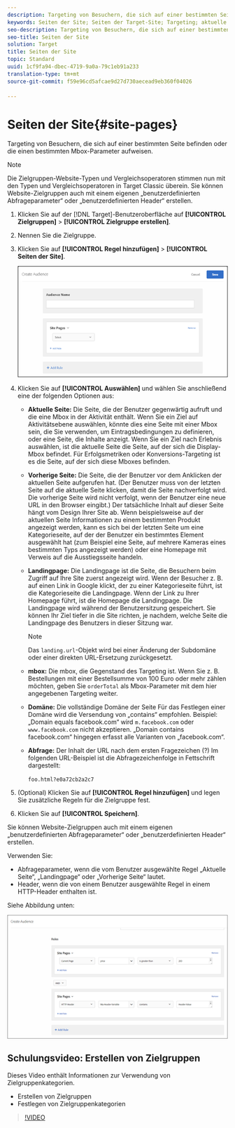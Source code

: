 ```yaml
---
description: Targeting von Besuchern, die sich auf einer bestimmten Seite befinden oder die einen bestimmten Mbox-Parameter aufweisen.
keywords: Seiten der Site; Seiten der Target-Site; Targeting; aktuelle Seite; Targeting der aktuellen Seite; vorherige Seite; Targeting der vorherigen Seite; Zielseite; Targeting-Zielseite; mbox; Ziel-mbox
seo-description: Targeting von Besuchern, die sich auf einer bestimmten Seite befinden oder die einen bestimmten Mbox-Parameter aufweisen.
seo-title: Seiten der Site
solution: Target
title: Seiten der Site
topic: Standard
uuid: 1cf9fa94-dbec-4719-9a0a-79c1eb91a233
translation-type: tm+mt
source-git-commit: f59e96cd5afcae9d27d730aecead9eb360f04026

---
```



# Seiten der Site{#site-pages}

Targeting von Besuchern, die sich auf einer bestimmten Seite befinden oder die einen bestimmten Mbox-Parameter aufweisen.

>[!NOTE]
>
>Die Zielgruppen-Website-Typen und Vergleichsoperatoren stimmen nun mit den Typen und Vergleichsoperatoren in Target Classic überein. Sie können Website-Zielgruppen auch mit einem eigenen „benutzerdefinierten Abfrageparameter“ oder „benutzerdefinierten Header“ erstellen.

1. Klicken Sie auf der [!DNL Target]-Benutzeroberfläche auf **[!UICONTROL Zielgruppen]** &gt; **[!UICONTROL Zielgruppe erstellen]**.
1. Nennen Sie die Zielgruppe.
1. Klicken Sie auf **[!UICONTROL Regel hinzufügen]** &gt; **[!UICONTROL Seiten der Site]**.

   ![](assets/target_site_pages.png)

1. Klicken Sie auf **[!UICONTROL Auswählen]** und wählen Sie anschließend eine der folgenden Optionen aus:

   * **Aktuelle Seite:** Die Seite, die der Benutzer gegenwärtig aufruft und die eine Mbox in der Aktivität enthält. Wenn Sie ein Ziel auf Aktivitätsebene auswählen, könnte dies eine Seite mit einer Mbox sein, die Sie verwenden, um Eintragsbedingungen zu definieren, oder eine Seite, die Inhalte anzeigt. Wenn Sie ein Ziel nach Erlebnis auswählen, ist die aktuelle Seite die Seite, auf der sich die Display-Mbox befindet. Für Erfolgsmetriken oder Konversions-Targeting ist es die Seite, auf der sich diese Mboxes befinden.
   * **Vorherige Seite:** Die Seite, die der Benutzer vor dem Anklicken der aktuellen Seite aufgerufen hat. (Der Benutzer muss von der letzten Seite auf die aktuelle Seite klicken, damit die Seite nachverfolgt wird. Die vorherige Seite wird nicht verfolgt, wenn der Benutzer eine neue URL in den Browser eingibt.) Der tatsächliche Inhalt auf dieser Seite hängt vom Design Ihrer Site ab. Wenn beispielsweise auf der aktuellen Seite Informationen zu einem bestimmten Produkt angezeigt werden, kann es sich bei der letzten Seite um eine Kategorieseite, auf der der Benutzer ein bestimmtes Element ausgewählt hat (zum Beispiel eine Seite, auf mehrere Kameras eines bestimmten Typs angezeigt werden) oder eine Homepage mit Verweis auf die Ausstiegsseite handeln.
   * **Landingpage:** Die Landingpage ist die Seite, die Besuchern beim Zugriff auf Ihre Site zuerst angezeigt wird. Wenn der Besucher z. B. auf einen Link in Google klickt, der zu einer Kategorieseite führt, ist die Kategorieseite die Landingpage. Wenn der Link zu Ihrer Homepage führt, ist die Homepage die Landingpage. Die Landingpage wird während der Benutzersitzung gespeichert. Sie können Ihr Ziel tiefer in die Site richten, je nachdem, welche Seite die Landingpage des Benutzers in dieser Sitzung war.

      >[!NOTE]
      >
      >Das `landing.url`-Objekt wird bei einer Änderung der Subdomäne oder einer direkten URL-Ersetzung zurückgesetzt.

   * **mbox:** Die mbox, die Gegenstand des Targeting ist. Wenn Sie z. B. Bestellungen mit einer Bestellsumme von 100 Euro oder mehr zählen möchten, geben Sie `orderTotal` als Mbox-Parameter mit dem hier angegebenen Targeting weiter.
   * **Domäne:** Die vollständige Domäne der Seite Für das Festlegen einer Domäne wird die Versendung von „contains“ empfohlen. Beispiel: „Domain equals facebook.com“ wird `m.facebook.com` oder `www.facebook.com` nicht akzeptieren. „Domain contains facebook.com“ hingegen erfasst alle Varianten von „facebook.com“.
   * **Abfrage:** Der Inhalt der URL nach dem ersten Fragezeichen (?) Im folgenden URL-Beispiel ist die Abfragezeichenfolge in Fettschrift dargestellt:

      `foo.html?e0a72cb2a2c7`

1. (Optional) Klicken Sie auf **[!UICONTROL Regel hinzufügen]** und legen Sie zusätzliche Regeln für die Zielgruppe fest.
1. Klicken Sie auf **[!UICONTROL Speichern]**.

Sie können Website-Zielgruppen auch mit einem eigenen „benutzerdefinierten Abfrageparameter“ oder „benutzerdefinierten Header“ erstellen.

Verwenden Sie:

* Abfrageparameter, wenn die vom Benutzer ausgewählte Regel „Aktuelle Seite“, „Landingpage“ oder „Vorherige Seite“ lautet.
* Header, wenn die von einem Benutzer ausgewählte Regel in einem HTTP-Header enthalten ist.

Siehe Abbildung unten:

![](assets/site_pages.png)

## Schulungsvideo: Erstellen von Zielgruppen

Dieses Video enthält Informationen zur Verwendung von Zielgruppenkategorien.

* Erstellen von Zielgruppen
* Festlegen von Zielgruppenkategorien

>[!VIDEO](https://video.tv.adobe.com/v/17392)
